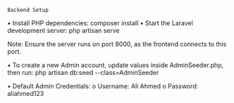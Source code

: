 	Backend Setup

•	Install PHP dependencies:
composer install
•	Start the Laravel development server:
php artisan serve

Note: Ensure the server runs on port 8000, as the frontend connects to this port.

•	To create a new Admin account, update values inside AdminSeeder.php, then run:
php artisan db:seed --class=AdminSeeder

•	Default Admin Credentials:
o	Username: Ali Ahmed
o	Password: aliahmed123

